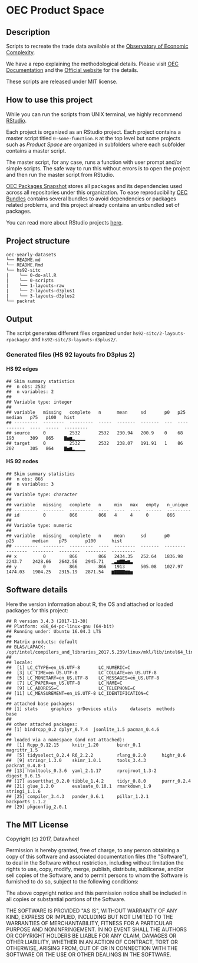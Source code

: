 
<!-- README.md is generated from README.Rmd. Please edit that file -->
OEC Product Space
=================

Description
-----------

Scripts to recreate the trade data available at the [Observatory of Economic Complexity](http://atlas.media.mit.edu/en/).

We have a repo explaining the methodological details. Please visit [OEC Documentation](https://observatory-economic-complexity.github.io/oec-documentation/) and the [Official website](http://atlas.media.mit.edu/en/) for the details.

These scripts are released under MIT license.

How to use this project
-----------------------

While you can run the scripts from UNIX terminal, we highly recommend [RStudio](https://www.rstudio.com/).

Each project is organized as an RStudio project. Each project contains a master script titled `0-some-function.R` at the top level but some projects such as *Product Space* are organized in subfolders where each subfolder contains a master script.

The master script, for any case, runs a function with user prompt and/or simple scripts. The safe way to run this without errors is to open the project and then run the master script from RStudio.

[OEC Packages Snapshot](https://github.com/observatory-economic-complexity/oec-packages-snapshot) stores all packages and its dependencies used across all repositories under this organization. To ease reproducibility [OEC Bundles](https://github.com/observatory-economic-complexity/oec-bundles) contains several bundles to avoid dependencies or packages related problems, and this project already contains an unbundled set of packages.

You can read more about RStudio projects [here](https://support.rstudio.com/hc/en-us/articles/200526207-Using-Projects).

Project structure
-----------------

    oec-yearly-datasets
    └── README.md
    └── README.Rmd
    └── hs92-sitc
    |    └── 0-do-all.R
    |    └── 0-scripts
    |    └── 1-layouts-raw
    |    └── 2-layouts-d3plus1
    |    └── 3-layouts-d3plus2
    └── packrat

Output
------

The script generates different files organized under `hs92-sitc/2-layouts-rpackage/` and `hs92-sitc/3-layouts-d3plus2/`.

### Generated files (HS 92 layouts fro D3plus 2)

#### HS 92 edges

    ## Skim summary statistics  
    ##  n obs: 2532    
    ##  n variables: 2    
    ## 
    ## Variable type: integer
    ## 
    ## variable   missing   complete   n      mean     sd       p0   p25   median   p75   p100   hist     
    ## ---------  --------  ---------  -----  -------  -------  ---  ----  -------  ----  -----  ---------
    ## source     0         2532       2532   230.94   200.9    0    68    193      309   865    ▇▅▆▂▁▁▁▁ 
    ## target     0         2532       2532   238.07   191.91   1    86    202      305   864    ▇▅▆▂▁▁▁▁

#### HS 92 nodes

    ## Skim summary statistics  
    ##  n obs: 866    
    ##  n variables: 3    
    ## 
    ## Variable type: character
    ## 
    ## variable   missing   complete   n     min   max   empty   n_unique 
    ## ---------  --------  ---------  ----  ----  ----  ------  ---------
    ## id         0         866        866   4     4     0       866      
    ## 
    ## Variable type: numeric
    ## 
    ## variable   missing   complete   n     mean      sd       p0        p25       median    p75       p100      hist     
    ## ---------  --------  ---------  ----  --------  -------  --------  --------  --------  --------  --------  ---------
    ## x          0         866        866   2434.35   252.64   1836.98   2243.7    2428.66   2642.56   2945.71   ▁▃▆▇▇▅▆▃ 
    ## y          0         866        866   1913      505.08   1027.97   1474.03   1904.25   2315.19   2871.54   ▆▇▇▇▇▆▆▅

Software details
----------------

Here the version information about R, the OS and attached or loaded packages for this project:

    ## R version 3.4.3 (2017-11-30)
    ## Platform: x86_64-pc-linux-gnu (64-bit)
    ## Running under: Ubuntu 16.04.3 LTS
    ## 
    ## Matrix products: default
    ## BLAS/LAPACK: /opt/intel/compilers_and_libraries_2017.5.239/linux/mkl/lib/intel64_lin/libmkl_gf_lp64.so
    ## 
    ## locale:
    ##  [1] LC_CTYPE=en_US.UTF-8       LC_NUMERIC=C              
    ##  [3] LC_TIME=en_US.UTF-8        LC_COLLATE=en_US.UTF-8    
    ##  [5] LC_MONETARY=en_US.UTF-8    LC_MESSAGES=en_US.UTF-8   
    ##  [7] LC_PAPER=en_US.UTF-8       LC_NAME=C                 
    ##  [9] LC_ADDRESS=C               LC_TELEPHONE=C            
    ## [11] LC_MEASUREMENT=en_US.UTF-8 LC_IDENTIFICATION=C       
    ## 
    ## attached base packages:
    ## [1] stats     graphics  grDevices utils     datasets  methods   base     
    ## 
    ## other attached packages:
    ## [1] bindrcpp_0.2 dplyr_0.7.4  jsonlite_1.5 pacman_0.4.6
    ## 
    ## loaded via a namespace (and not attached):
    ##  [1] Rcpp_0.12.15     knitr_1.20       bindr_0.1        magrittr_1.5    
    ##  [5] tidyselect_0.2.4 R6_2.2.2         rlang_0.2.0      highr_0.6       
    ##  [9] stringr_1.3.0    skimr_1.0.1      tools_3.4.3      packrat_0.4.8-1 
    ## [13] htmltools_0.3.6  yaml_2.1.17      rprojroot_1.3-2  digest_0.6.15   
    ## [17] assertthat_0.2.0 tibble_1.4.2     tidyr_0.8.0      purrr_0.2.4     
    ## [21] glue_1.2.0       evaluate_0.10.1  rmarkdown_1.9    stringi_1.1.6   
    ## [25] compiler_3.4.3   pander_0.6.1     pillar_1.2.1     backports_1.1.2 
    ## [29] pkgconfig_2.0.1

The MIT License
---------------

Copyright (c) 2017, Datawheel

Permission is hereby granted, free of charge, to any person obtaining a copy of this software and associated documentation files (the "Software"), to deal in the Software without restriction, including without limitation the rights to use, copy, modify, merge, publish, distribute, sublicense, and/or sell copies of the Software, and to permit persons to whom the Software is furnished to do so, subject to the following conditions:

The above copyright notice and this permission notice shall be included in all copies or substantial portions of the Software.

THE SOFTWARE IS PROVIDED "AS IS", WITHOUT WARRANTY OF ANY KIND, EXPRESS OR IMPLIED, INCLUDING BUT NOT LIMITED TO THE WARRANTIES OF MERCHANTABILITY, FITNESS FOR A PARTICULAR PURPOSE AND NONINFRINGEMENT. IN NO EVENT SHALL THE AUTHORS OR COPYRIGHT HOLDERS BE LIABLE FOR ANY CLAIM, DAMAGES OR OTHER LIABILITY, WHETHER IN AN ACTION OF CONTRACT, TORT OR OTHERWISE, ARISING FROM, OUT OF OR IN CONNECTION WITH THE SOFTWARE OR THE USE OR OTHER DEALINGS IN THE SOFTWARE.
